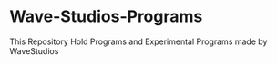 # Wave-Studios-Programs
This Repository Hold Programs and Experimental Programs made by WaveStudios

